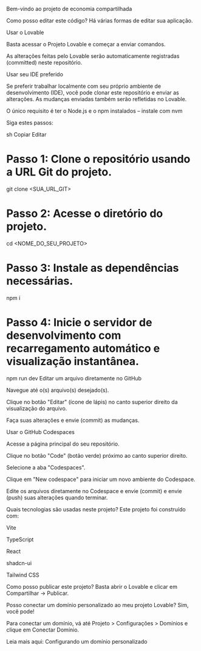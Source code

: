 Bem-vindo ao projeto de economia compartilhada

Como posso editar este código?
Há várias formas de editar sua aplicação.

Usar o Lovable

Basta acessar o Projeto Lovable e começar a enviar comandos.

As alterações feitas pelo Lovable serão automaticamente registradas (committed) neste repositório.

Usar seu IDE preferido

Se preferir trabalhar localmente com seu próprio ambiente de desenvolvimento (IDE), você pode clonar este repositório e enviar as alterações. As mudanças enviadas também serão refletidas no Lovable.

O único requisito é ter o Node.js e o npm instalados – instale com nvm

Siga estes passos:

sh
Copiar
Editar
# Passo 1: Clone o repositório usando a URL Git do projeto.
git clone <SUA_URL_GIT>

# Passo 2: Acesse o diretório do projeto.
cd <NOME_DO_SEU_PROJETO>

# Passo 3: Instale as dependências necessárias.
npm i

# Passo 4: Inicie o servidor de desenvolvimento com recarregamento automático e visualização instantânea.
npm run dev
Editar um arquivo diretamente no GitHub

Navegue até o(s) arquivo(s) desejado(s).

Clique no botão "Editar" (ícone de lápis) no canto superior direito da visualização do arquivo.

Faça suas alterações e envie (commit) as mudanças.

Usar o GitHub Codespaces

Acesse a página principal do seu repositório.

Clique no botão "Code" (botão verde) próximo ao canto superior direito.

Selecione a aba "Codespaces".

Clique em "New codespace" para iniciar um novo ambiente do Codespace.

Edite os arquivos diretamente no Codespace e envie (commit) e envie (push) suas alterações quando terminar.

Quais tecnologias são usadas neste projeto?
Este projeto foi construído com:

Vite

TypeScript

React

shadcn-ui

Tailwind CSS

Como posso publicar este projeto?
Basta abrir o Lovable e clicar em Compartilhar -> Publicar.

Posso conectar um domínio personalizado ao meu projeto Lovable?
Sim, você pode!

Para conectar um domínio, vá até Projeto > Configurações > Domínios e clique em Conectar Domínio.

Leia mais aqui: Configurando um domínio personalizado

